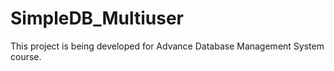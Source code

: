 SimpleDB_Multiuser
==================
This project is being developed for Advance Database Management System course.
